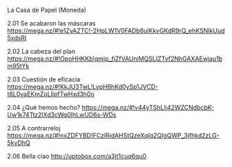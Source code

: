 La Casa de Papel (Moneda)

2.01 Se acabaron las máscaras
https://mega.nz/#!e1ZyAZTC!-2HpLW1V0FADb6ulKkvGKdR9rQ_ehKSNIkUud5xdsRI

2.02 La cabeza del plan
https://mega.nz/#!OpoHHKKb!qmjp_fiZfVAUniMQSLIZTvf2NhGAXAEwjau1bm95tYk

2.03 Cuestión de eficacia
https://mega.nz/#!KkJU3TwL!LypH6hKd0ySp1JVCD-t8L0yaEKmZoLIlpfTwHxd3h0o

2.04 ¿Qué hemos hecho?
https://mega.nz/#!v44yTShL!i42WZCNdbcbK-Uw1k74Ttz2lXd3cWq0IhLwUD6s-WDs

2.05 A contrarreloj
https://mega.nz/#!nxZDFYBD!FCzlRidAHStQzeXqIq2QIgQWP_3jfhkd2zLG-5kyDhQ

2.06 Bella ciao
http://uptobox.com/a3jt1cuq6qu0
